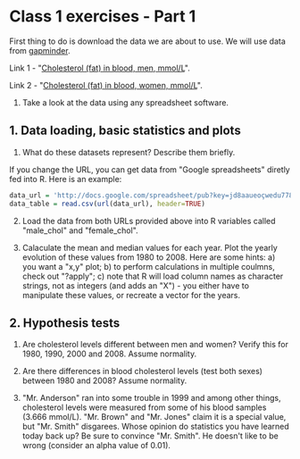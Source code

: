 # Class 1 exercises - Part 1 

First thing to do is download the data we are about to use. We will use data from [gapminder](http://www.gapminder.org/data/).

Link 1 - "[Cholesterol (fat) in blood, men, mmol/L](http://docs.google.com/spreadsheet/pub?key=0ArfEDsV3bBwCdDU5SnRoQ0xlZWhwRUZ6RFNQV042enc&output=xlsx)".

Link 2 - "[Cholesterol (fat) in blood, women, mmol/L](http://docs.google.com/spreadsheet/pub?key=0ArfEDsV3bBwCdGJHcHZkSUdBcU56aS1OT3lLeU4tRHc&output=xlsx)".

1. Take a look at the data using any spreadsheet software.

## 1. Data loading, basic statistics and plots

1. What do these datasets represent? Describe them briefly.

If you change the URL, you can get data from "Google spreadsheets" diretly fed into R. Here is an example:

```R
data_url = 'http://docs.google.com/spreadsheet/pub?key=jd8aaueoçwedu77887ehdhdh783hqodh323jenc&output=csv'
data_table = read.csv(url(data_url), header=TRUE)
```

2. Load the data from both URLs provided above into R variables called "male_chol" and "female_chol".

3. Calaculate the mean and median values for each year. Plot the yearly evolution of these values from 1980 to 2008. Here are some hints: a) you want a "x,y" plot; b) to perform calculations in multiple coulmns, check out "?apply"; c) note that R will load column names as character strings, not as integers (and adds an "X") - you either have to manipulate these values, or recreate a vector for the years.

## 2. Hypothesis tests

1. Are cholesterol levels different between men and women? Verify this for 1980, 1990, 2000 and 2008. Assume normality.

2. Are there differences in blood cholesterol levels (test both sexes) between 1980 and 2008? Assume normality.

3. "Mr. Anderson" ran into some trouble in 1999 and among other things, cholesterol levels were measured from some of his blood samples (3.666 mmol/L). "Mr. Brown" and "Mr. Jones" claim it is a special value, but "Mr. Smith" disgarees. Whose opinion do statistics you have learned today back up? Be sure to convince "Mr. Smith". He doesn't like to be wrong (consider an alpha value of 0.01).
